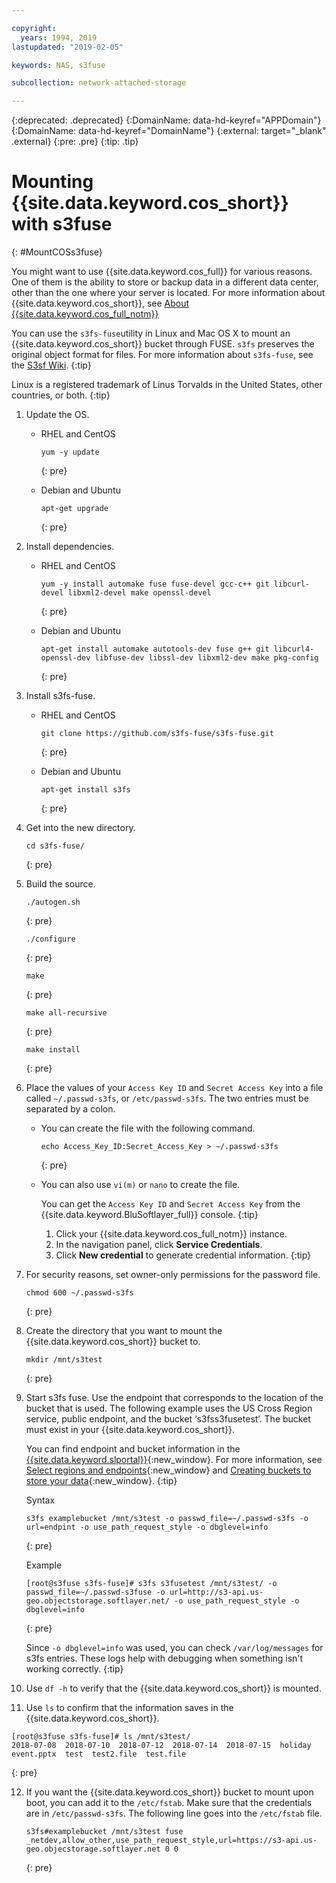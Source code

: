 ```yaml
---

copyright:
  years: 1994, 2019
lastupdated: "2019-02-05"

keywords: NAS, s3fuse

subcollection: network-attached-storage

---
```

{:deprecated: .deprecated}
{:DomainName: data-hd-keyref="APPDomain"}
{:DomainName: data-hd-keyref="DomainName"}
{:external: target="_blank" .external}
{:pre: .pre}
{:tip: .tip}

# Mounting {{site.data.keyword.cos_short}} with s3fuse
{: #MountCOSs3fuse}

You might want to use {{site.data.keyword.cos_full}} for various reasons. One of them is the ability to store or backup data in a different data center, other than the one where your server is located. For more information about {{site.data.keyword.cos_short}}, see [About {{site.data.keyword.cos_full_notm}}](/docs/services/cloud-object-storage?topic=cloud-object-storage-about-ibm-cloud-object-storage)

You can use the `s3fs-fuse`utility in Linux and Mac OS X to mount an {{site.data.keyword.cos_short}} bucket through FUSE. `s3fs` preserves the original object format for files. For more information about `s3fs-fuse`, see the [S3sf Wiki](https://github.com/s3fs-fuse/s3fs-fuse/wiki/FAQ).
{:tip}

Linux is a registered trademark of Linus Torvalds in the United States, other countries, or both.
{:tip}

1. Update the OS.
   - RHEL and CentOS
     ```
     yum -y update
     ```
     {: pre}

   - Debian and Ubuntu
     ```
     apt-get upgrade
     ```
     {: pre}

2. Install dependencies.
   - RHEL and CentOS
     ```
     yum -y install automake fuse fuse-devel gcc-c++ git libcurl-devel libxml2-devel make openssl-devel
     ```
     {: pre}

   - Debian and Ubuntu
     ```
     apt-get install automake autotools-dev fuse g++ git libcurl4-openssl-dev libfuse-dev libssl-dev libxml2-dev make pkg-config
     ```
     {: pre}

3. Install s3fs-fuse.
   - RHEL and CentOS
     ```
     git clone https://github.com/s3fs-fuse/s3fs-fuse.git
     ```
     {: pre}

   - Debian and Ubuntu
     ```
     apt-get install s3fs
     ```
     {: pre}

4. Get into the new directory.
   ```
   cd s3fs-fuse/
   ```
   {: pre}

5. Build the source.
   ```
   ./autogen.sh
   ```
   {: pre}

   ```
   ./configure
   ```
   {: pre}

   ```
   make
   ```
   {: pre}

   ```
   make all-recursive
   ```
   {: pre}

   ```
   make install
   ```
   {: pre}

6. Place the values of your `Access Key ID` and `Secret Access Key` into a file called `~/.passwd-s3fs`, or `/etc/passwd-s3fs`. The two entries must be separated by a colon.     
   - You can create the file with the following command.
     ```
     echo Access_Key_ID:Secret_Access_Key > ~/.passwd-s3fs
     ```
     {: pre}
   - You can also use `vi(m)` or `nano` to create the file.<br>

     You can get the `Access Key ID` and `Secret Access Key` from the {{site.data.keyword.BluSoftlayer_full}} console.
     {:tip}

     1. Click your {{site.data.keyword.cos_full_notm}} instance.
     2. In the navigation panel, click **Service Credentials**.
     3. Click **New credential** to generate credential information.
     {:tip}

7. For security reasons, set owner-only permissions for the password file.
   ```
   chmod 600 ~/.passwd-s3fs
   ```
   {: pre}

8. Create the directory that you want to mount the {{site.data.keyword.cos_short}} bucket to.
   ```
   mkdir /mnt/s3test
   ```
   {: pre}

9. Start s3fs fuse. Use the endpoint that corresponds to the location of the bucket that is used. The following example uses the US Cross Region service, public endpoint, and the bucket ‘s3fss3fusetest’. The bucket must exist in your {{site.data.keyword.cos_short}}.

   You can find endpoint and bucket information in the [{{site.data.keyword.slportal}}](https://control.softlayer.com/){:new_window}. For more information, see [Select regions and endpoints](/docs/services/cloud-object-storage/basics?topic=cloud-object-storage-endpoints){:new_window} and [Creating buckets to store your data](/docs/services/cloud-object-storage?topic=cloud-object-storage-getting-started-console-#create-buckets){:new_window}.
   {:tip}

   Syntax
   ```
   s3fs examplebucket /mnt/s3test -o passwd_file=~/.passwd-s3fs -o url=endpint -o use_path_request_style -o dbglevel=info
   ```
   {: pre}

   Example
   ```
   [root@s3fuse s3fs-fuse]# s3fs s3fusetest /mnt/s3test/ -o passwd_file=~/.passwd-s3fuse -o url=http://s3-api.us-geo.objectstorage.softlayer.net/ -o use_path_request_style -o dbglevel=info
   ```
   {: pre}

   Since `-o dbglevel=info` was used, you can check `/var/log/messages` for s3fs entries. These logs help with debugging when something isn't working correctly.
   {:tip}

10. Use `df -h` to verify that the {{site.data.keyword.cos_short}} is mounted.

11. Use `ls` to confirm that the information saves in the {{site.data.keyword.cos_short}}.
   ```
   [root@s3fuse s3fs-fuse]# ls /mnt/s3test/
   2018-07-08  2018-07-10  2018-07-12  2018-07-14  2018-07-15  holiday event.pptx  test  test2.file  test.file
   ```
   {: pre}

12. If you want the {{site.data.keyword.cos_short}} bucket to mount upon boot, you can add it to the `/etc/fstab`. Make sure that the credentials are in `/etc/passwd-s3fs`. The following line goes into the `/etc/fstab` file.
    ```
    s3fs#examplebucket /mnt/s3test fuse _netdev,allow_other,use_path_request_style,url=https://s3-api.us-geo.objecstorage.softlayer.net 0 0
    ```
    {: pre}
